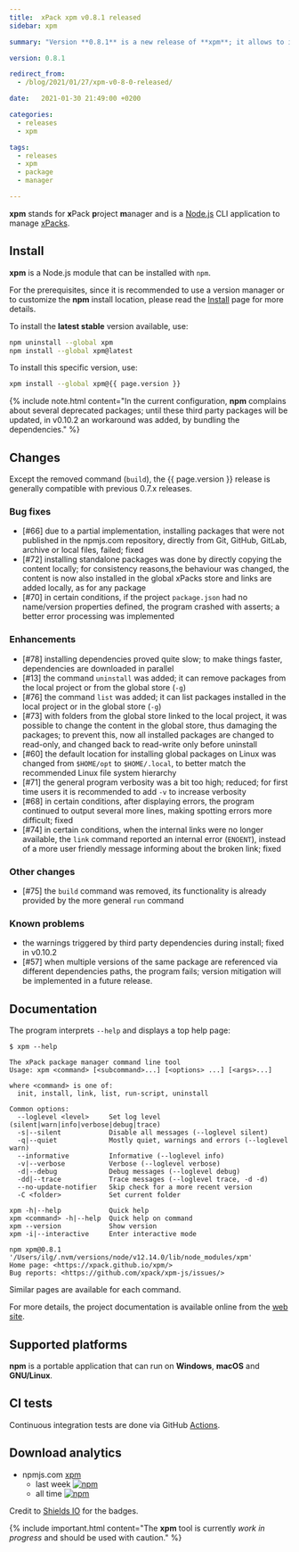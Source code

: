```yaml
---
title:  xPack xpm v0.8.1 released
sidebar: xpm

summary: "Version **0.8.1** is a new release of **xpm**; it allows to install xPacks from Git repositories and adds new commands (list, uninstall); it also changes the default global xPacks store location on Linux."

version: 0.8.1

redirect_from:
  - /blog/2021/01/27/xpm-v0-8-0-released/

date:   2021-01-30 21:49:00 +0200

categories:
  - releases
  - xpm

tags:
  - releases
  - xpm
  - package
  - manager

---
```


**xpm** stands for **x**Pack **p**roject **m**anager and is a
[Node.js](https://nodejs.org/en/) CLI
application to manage
[xPacks](https://xpack.github.io/intro/#but-what-are-xpacks).

## Install

**xpm** is a Node.js module that can be installed with `npm`.

For the prerequisites, since it is recommended
to use a version manager or to customize the **npm** install location,
please read the
[Install](https://xpack.github.io/xpm/install/) page for more details.

To install the **latest stable** version available, use:

```sh
npm uninstall --global xpm
npm install --global xpm@latest
```

To install this specific version, use:

```sh
xpm install --global xpm@{{ page.version }}
```

{% include note.html content="In the current configuration,
**npm** complains about several deprecated packages;
until these third party packages will be updated,
in v0.10.2 an workaround was added, by bundling the dependencies." %}

## Changes

Except the removed command (`build`), the {{ page.version }} release
is generally compatible with previous 0.7.x releases.

### Bug fixes

- [#66] due to a partial implementation,
  installing packages that were not published in the npmjs.com repository,
  directly from Git, GitHub, GitLab, archive or local files, failed; fixed
- [#72] installing standalone packages was done by directly copying
  the content locally; for consistency reasons,the behaviour was changed,
  the content is now also
  installed in the global xPacks store and links are added locally, as
  for any package
- [#70] in certain conditions, if the project `package.json` had no
  name/version properties defined, the program crashed with asserts; a better
  error processing was implemented

### Enhancements

- [#78] installing dependencies proved quite slow; to make things
  faster, dependencies are downloaded in parallel
- [#13] the command `uninstall` was added; it can remove packages
  from the local project or from the global store (`-g`)
- [#76] the command `list` was added; it can list packages
  installed in the local project or in the global store (`-g`)
- [#73] with folders from the global store linked to the local
  project, it was possible to change the content in the global store,
  thus damaging the packages; to prevent this, now all installed
  packages are changed to read-only, and changed back to read-write
  only before uninstall
- [#60] the default location for installing global packages on Linux
  was changed from `$HOME/opt` to `$HOME/.local`, to better match the
  recommended Linux file system hierarchy
- [#71] the general program verbosity was a bit too high; reduced; for
  first time users it is recommended to add `-v` to increase verbosity
- [#68] in certain conditions, after displaying errors, the program
  continued to output several more lines, making spotting errors more
  difficult; fixed
- [#74] in certain conditions, when the internal links were
  no longer available, the `link` command reported an
  internal error (`ENOENT`), instead of a more user friendly message
  informing about the broken link; fixed

### Other changes

- [#75] the `build` command was removed, its functionality is already
  provided by the more general `run` command

### Known problems

- the warnings triggered by third party dependencies during install; fixed in v0.10.2
- [#57] when multiple versions of the same package are referenced
  via different dependencies paths, the program fails; version
  mitigation will be implemented in a future release.

## Documentation

The program interprets `--help` and displays a top help page:

```console
$ xpm --help

The xPack package manager command line tool
Usage: xpm <command> [<subcommand>...] [<options> ...] [<args>...]

where <command> is one of:
  init, install, link, list, run-script, uninstall

Common options:
  --loglevel <level>     Set log level (silent|warn|info|verbose|debug|trace)
  -s|--silent            Disable all messages (--loglevel silent)
  -q|--quiet             Mostly quiet, warnings and errors (--loglevel warn)
  --informative          Informative (--loglevel info)
  -v|--verbose           Verbose (--loglevel verbose)
  -d|--debug             Debug messages (--loglevel debug)
  -dd|--trace            Trace messages (--loglevel trace, -d -d)
  --no-update-notifier   Skip check for a more recent version
  -C <folder>            Set current folder

xpm -h|--help            Quick help
xpm <command> -h|--help  Quick help on command
xpm --version            Show version
xpm -i|--interactive     Enter interactive mode

npm xpm@0.8.1 '/Users/ilg/.nvm/versions/node/v12.14.0/lib/node_modules/xpm'
Home page: <https://xpack.github.io/xpm/>
Bug reports: <https://github.com/xpack/xpm-js/issues/>
```

Similar pages are available for each command.

For more details, the project documentation is available online from the
[web site](https://xpack.github.io/xpm/).

## Supported platforms

**npm** is a portable application that can run on
**Windows**, **macOS** and **GNU/Linux**.

## CI tests

Continuous integration tests are done via GitHub
[Actions](https://github.com/xpack/xpm-js/actions).

## Download analytics

- npmjs.com [xpm](https://www.npmjs.com/package/xpm)
  - last week [![npm](https://img.shields.io/npm/dw/xpm.svg)](https://www.npmjs.com/package/xpm/)
  - all time [![npm](https://img.shields.io/npm/dt/xpm.svg)](https://www.npmjs.com/package/xpm/)

Credit to [Shields IO](https://shields.io) for the badges.

{% include important.html content="The **xpm** tool is currently _work in
progress_ and should be used with caution." %}
